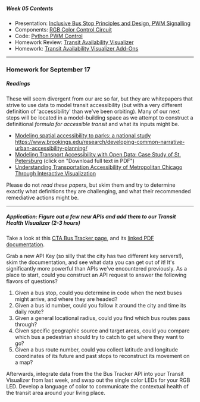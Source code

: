 ##### Week 05 Contents
- Presentation: [Inclusive Bus Stop Principles and Design, PWM Signalling](readme.md)
- Components: [RGB Color Control Circuit](circuits.md)
- Code: [Python PWM Control](python-gpio.md)
- Homework Review: [Transit Availability Visualizer](homework-answers.md)
- Homework: [Transit Availability Visualizer Add-Ons](homework.md)

-----

### Homework for September 17

##### Readings 

These will seem divergent from our arc so far, but they are whitepapers that strive to use data to model transit accessibility (but with a very different definition of 'accessibility' than we've been orbiting). Many of our next steps will be located in a model-building space as we attempt to construct a definitional *formula for accessible transit* and what its inputs might be.

- [Modeling spatial accessibility to parks: a national study ](https://ij-healthgeographics.biomedcentral.com/articles/10.1186/1476-072X-10-31)
https://www.brookings.edu/research/developing-common-narrative-urban-accessibility-planning/
- [Modeling Transport Accessibility with Open Data: Case Study of St. Petersburg](https://www.sciencedirect.com/science/article/pii/S1877050916326916) (click on "Download full text in PDF")
- [Understanding Transportation Accessibility of Metropolitan Chicago Through Interactive Visualization](https://www.evl.uic.edu/documents/yin_chicago_urbangis2015.pdf)

Please do not *read these papers*, but skim them and try to determine exactly what definitions they are challenging, and what their recommended remediative actions might be.

-----

##### Application: Figure out a few new APIs and add them to our Transit Health Visualizer (2-3 hours)

Take a look at this [CTA Bus Tracker page](https://www.transitchicago.com/developers/bustracker/), and its [linked PDF documentation](https://www.transitchicago.com/assets/1/6/cta_Bus_Tracker_API_Developer_Guide_and_Documentation_20160929.pdf).  

Grab a new API Key (so silly that the city has two different key servers!), skim the documentation, and see what data you can get out of it! It's significantly more powerful than APIs we've encountered previously. As a place to start, could you construct an API request to answer the following flavors of questions?

1. Given a bus stop, could you determine in code when the next buses might arrive, and where they are headed?
2. Given a bus id number, could you follow it around the city and time its daily route?
3. Given a general locational radius, could you find which bus routes pass through?
4. Given specific geographic source and target areas, could you compare which bus a pedestrian should try to catch to get where they want to go?
5. Given a bus route number, could you collect latitude and longitude coordinates of its future and past stops to reconstruct its movement on a map?

Afterwards, integrate data from the the Bus Tracker API into your Transit Visualizer from last week, and swap out the single color LEDs for your RGB LED. Develop a language of color to communicate the contextual health of the transit area around your living place.

